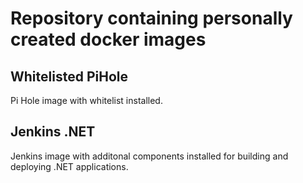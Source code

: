 # Repository containing personally created docker images
## Whitelisted PiHole

Pi Hole image with whitelist installed.

## Jenkins .NET
Jenkins image with additonal components installed for building and deploying .NET applications.